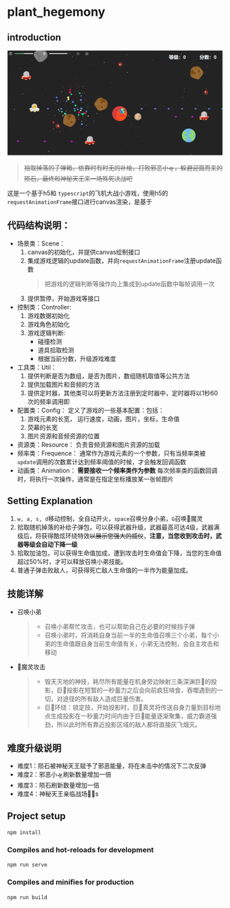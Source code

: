 # plant_hegemony
## introduction

![snapshot](shot.png)
>~~拾取掉落的子弹箱，依靠时有时无的补给，打败邪恶小🛸，躲避迎面而来的陨石，最终和神秘天王来一场殊死决战吧~~

这是一个基于h5和 `typescript`的飞机大战小游戏，使用h5的`requestAnimationFrame`接口进行canvas渲染，是基于

## 代码结构说明：
* 场景类：Scene：
    1. canvas的初始化，并提供canvas绘制接口
    2. 集成游戏逻辑的update函数，并向`requestAnimationFrame`注册update函数
        > 把游戏的逻辑判断等操作向上集成到update函数中每帧调用一次
    3. 提供暂停，开始游戏等接口
* 控制类：Controller:
    1. 游戏数据初始化
    2. 游戏角色初始化
    3. 游戏逻辑判断:
        * 碰撞检测
        * 道具拾取检测
        * 根据当前分数，升级游戏难度
* 工具类：Util：
    1. 提供判断是否为数组，是否为图片，数组随机取值等公共方法
    2. 提供加载图片和音频的方法
    3. 提供定时器，其他类可以将更新方法注册到定时器中，定时器将以1秒60次的频率调用即
* 配置类：Config：
    定义了游戏的一些基本配置：包括：
    1. 游戏元素的长宽， 运行速度，动画，图片，坐标，生命值
	2. 荧幕的长宽
    3. 图片资源和音频资源的位置
* 资源类：Resource：
    负责音频资源和图片资源的加载
* 频率类：Frequence：
    通常作为游戏元素的一个参数，只有当频率类被`update`调用的次数累计达到频率阈值的时候，才会触发回调函数
* 动画类：Animation：
    __需要接收一个频率类作为参数__
    每次频率类的函数回调时，将执行一次操作，通常是在指定坐标播放某一张帧图片





## Setting Explanation
1. `w, a, s, d`移动控制，全自动开火，`space`召唤分身小弟，`G`召唤🦈魔灵
2. 拾取随机掉落的补给子弹包，可以获得武器升级，武器最高可达4级，武器满级后，将获得酷炫环绕特效~~以展示您强大的威仪~~，**注意，当您收到攻击时，武器等级会自动下降一级**
3. 拾取加油包，可以获得生命值加成，遭到攻击时生命值会下降，当您的生命值超过50%时，才可以释放召唤小弟技能。
4. 普通子弹击败敌人，可获得死亡敌人生命值的一半作为能量加成。
## 技能详解
* 召唤小弟
    > * 召唤小弟帮忙攻击，也可以帮助自己在必要的时候挡子弹 
    > * 召唤小弟时，将消耗自身当前一半的生命值召唤三个小弟，每个小弟的生命值跟自身当前生命值有关，小弟无法控制，会自主攻击和移动
* 🦈魔灵攻击
    > * 毁天灭地的神技，耗尽所有能量在机身旁边映射三条深渊巨🦈的投影，巨🦈投影在短暂的一秒蓄力之后会向前疯狂啃食，吞噬遇到的一切，对途径的所有敌人造成巨量伤害。
    > * 巨🦈环绕：锁定技，开始投影时，巨🦈真灵将传送自身力量到目标地点生成投影在一秒蓄力时间内由于巨🦈能量逐渐聚集，威力霸道强劲，所以此时所有靠近投影区域的敌人都将直接灰飞烟灭。
## 难度升级说明
* 难度1：陨石被神秘天王赋予了邪恶能量，将在未击中的情况下二次反弹
* 难度2：邪恶小🛸刷新数量增加一倍
* 难度3：陨石刷新数量增加一倍
* 难度4：神秘天王亲临战场🐱‍👤s
## Project setup
```
npm install
```

### Compiles and hot-reloads for development
```
npm run serve
```

### Compiles and minifies for production
```
npm run build
